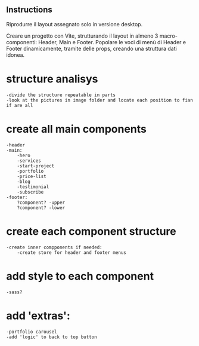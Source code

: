 ## Instructions

Riprodurre il layout assegnato solo in versione desktop.

Creare un progetto con Vite, strutturando il layout in almeno 3 macro-componenti: Header,
Main e Footer. Popolare le voci di menù di Header e Footer dinamicamente, tramite delle
props, creando una struttura dati idonea.

# structure analisys
    -divide the structure repeatable in parts
    -look at the pictures in image folder and locate each position to fian if are all

# create all main components
    -header
    -main:
        -hero
        -services
        -start-project
        -portfolio
        -price-list
        -blog
        -testimonial
        -subscribe
    -footer:
        ?component? -upper
        ?component? -lower

# create each component structure
    -create inner compponents if needed:
        -create store for header and footer menus

# add style to each component
    -sass?

# add 'extras':
    -portfolio carousel
    -add 'logic' to back to top button